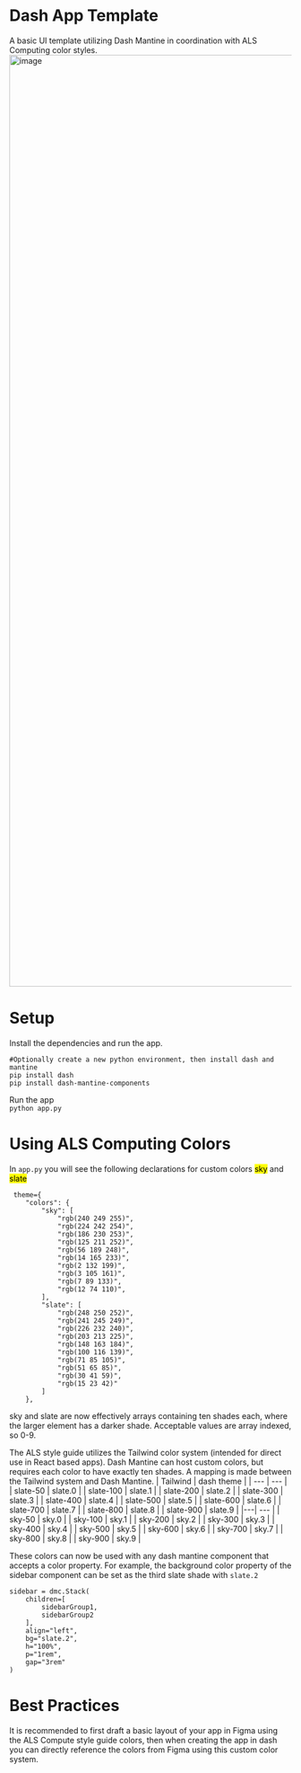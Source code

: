 # Dash App Template
A basic UI template utilizing Dash Mantine in coordination with ALS Computing color styles.
<img width="1659" alt="image" src="https://github.com/user-attachments/assets/186b67f9-ef2d-476f-9819-3095ba3a0b8b" />


# Setup
Install the dependencies and run the app.
```
#Optionally create a new python environment, then install dash and mantine
pip install dash
pip install dash-mantine-components
```

Run the app \
``` python app.py ```
# Using ALS Computing Colors
In `app.py` you will see the following declarations for custom colors <mark>sky</mark> and <mark>slate</mark>

```
 theme={
    "colors": {
        "sky": [                
            "rgb(240 249 255)",
            "rgb(224 242 254)",
            "rgb(186 230 253)",
            "rgb(125 211 252)",
            "rgb(56 189 248)",
            "rgb(14 165 233)",
            "rgb(2 132 199)",
            "rgb(3 105 161)",
            "rgb(7 89 133)",
            "rgb(12 74 110)",                
        ],
        "slate": [
            "rgb(248 250 252)",
            "rgb(241 245 249)",
            "rgb(226 232 240)",
            "rgb(203 213 225)",
            "rgb(148 163 184)",
            "rgb(100 116 139)",
            "rgb(71 85 105)",
            "rgb(51 65 85)",
            "rgb(30 41 59)",
            "rgb(15 23 42)"
        ]
    },
```

sky and slate are now effectively arrays containing ten shades each, where the larger element has a darker shade. Acceptable values are array indexed, so 0-9. 

The ALS style guide utilizes the Tailwind color system (intended for direct use in React based apps). Dash Mantine can host custom colors, but requires each color to have exactly ten shades. A mapping is made between the Tailwind system and Dash Mantine.
| Tailwind | dash theme |
| --- | --- |
| slate-50 | slate.0 |
| slate-100 | slate.1 |
| slate-200 | slate.2 |
| slate-300 | slate.3 |
| slate-400 | slate.4 |
| slate-500 | slate.5 |
| slate-600 | slate.6 |
| slate-700 | slate.7 |
| slate-800 | slate.8 |
| slate-900 | slate.9 |
|---| --- |
| sky-50 | sky.0 |
| sky-100 | sky.1 |
| sky-200 | sky.2 |
| sky-300 | sky.3 |
| sky-400 | sky.4 |
| sky-500 | sky.5 |
| sky-600 | sky.6 |
| sky-700 | sky.7 |
| sky-800 | sky.8 |
| sky-900 | sky.9 |

These colors can now be used with any dash mantine component that accepts a color property. For example, the background color property of the sidebar component can be set as the third slate shade with `slate.2`

```
sidebar = dmc.Stack(
    children=[
        sidebarGroup1,
        sidebarGroup2
    ],
    align="left",
    bg="slate.2",
    h="100%",
    p="1rem",
    gap="3rem"
)
```
# Best Practices
It is recommended to first draft a basic layout of your app in Figma using the ALS Compute style guide colors, then when creating the app in dash you can directly reference the colors from Figma using this custom color system.
